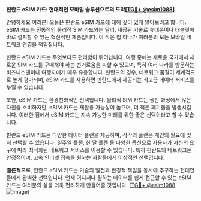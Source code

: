 **핀란드 eSIM 카드: 현대적인 모바일 솔루션으로의 도약[[TG💪+ @esim1088](https://t.me/s/esim1088)]**

안녕하세요 여러분! 오늘은 핀란드 eSIM 카드에 대해 깊이 있게 알아보려고 합니다. eSIM 카드는 전통적인 물리적 SIM 카드와는 달리, 내장된 기술로 휴대폰이나 태블릿에 바로 설치할 수 있는 혁신적인 제품입니다. 이 작은 칩 하나가 여러분의 모든 모바일 네트워크 연결을 책임집니다.

핀란드 eSIM 카드는 무엇보다도 편리함이 뛰어납니다. 여행 중에는 새로운 국가에서 새로운 SIM 카드를 구매해야 하는 번거로움을 피할 수 있으며, 특히 여러 나라를 방문하는 비즈니스맨이나 여행자에게 매우 유용합니다. 핀란드의 경우, 네트워크 품질이 세계적으로 높게 평가되며, eSIM 카드를 사용하면 핀란드에서 제공되는 최고급 데이터 서비스를 누릴 수 있습니다.

또한, eSIM 카드는 환경친화적인 선택입니다. 물리적 SIM 카드는 생산 과정에서 많은 자원을 소비하지만, eSIM 카드는 재활용 가능성이 높으며, 더 적은 폐기물을 발생시킵니다. 이러한 점에서 eSIM 카드는 지속 가능한 미래를 위한 좋은 선택이라고 할 수 있습니다.

핀란드 eSIM 카드는 다양한 데이터 플랜을 제공하며, 각각의 플랜은 개인의 필요에 맞춰 선택할 수 있습니다. 일주일 플랜, 한 달 플랜 등 다양한 옵션으로 사용자가 자신의 요구에 따라 최적화된 네트워크 서비스를 이용할 수 있습니다. 특히 핀란드의 네트워크는 안정적이며, 고속 인터넷 접속을 원하는 사람들에게 이상적인 선택입니다.

**결론적으로**, 핀란드 eSIM 카드는 기술의 발전과 환경적 책임을 동시에 추구하는 현대인들에게 완벽한 선택입니다. 언제 어디서나 원하는 데이터를 쉽게 접근할 수 있는 eSIM 카드는 여러분의 삶을 더욱 편리하게 만들어줄 것입니다. [[TG💪+ @esim1088](https://t.me/s/esim1088) ![Image](https://i.postimg.cc/Y0z9fWf4/image.png)]